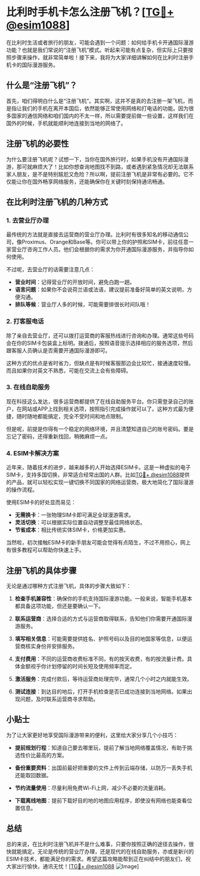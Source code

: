 # 比利时手机卡怎么注册飞机？[[TG💪+ @esim1088](https://t.me/s/esim1088)]

在比利时生活或者旅行的朋友，可能会遇到一个问题：如何给手机卡开通国际漫游功能？也就是我们常说的“注册飞机”模式。听起来可能有点复杂，但实际上只要按照步骤来操作，就非常简单啦！接下来，我将为大家详细讲解如何在比利时注册手机卡的国际漫游服务。

## 什么是“注册飞机”？

首先，咱们得明白什么是“注册飞机”。其实啊，这并不是真的去注册一架飞机，而是指让我们的手机在离开本国后，依然能够正常使用网络和打电话的功能。因为很多国家的通信网络和咱们国内的不太一样，所以需要提前做一些设置，这样我们在国外的时候，手机就能顺利地连接到当地的网络了。

## 注册飞机的必要性

为什么要注册飞机呢？试想一下，当你在国外旅行时，如果手机没有开通国际漫游，那可就麻烦大了！比如你想查询地图找不到路，或者遇到紧急情况却无法联系家人朋友，是不是特别尴尬又危险？所以啊，提前注册飞机是非常有必要的。它不仅能让你在国外畅享网络服务，还能确保你在关键时刻保持通讯畅通。

## 在比利时注册飞机的几种方式

### 1. 去营业厅办理

最传统的方法就是直接去运营商的营业厅办理。比利时有很多知名的移动通信公司，像Proximus、Orange和Base等。你可以带上你的护照和SIM卡，前往任意一家营业厅咨询工作人员。他们会根据你的需求为你开通国际漫游服务，并指导你如何使用。

不过呢，去营业厅的话需要注意几点：

- **营业时间**：记得营业厅的开放时间，避免白跑一趟。
- **语言问题**：如果你不会说荷兰语或法语，建议提前准备好简单的英文说明，方便沟通。
- **排队等候**：营业厅人多的时候，可能需要排很长时间队哦！

### 2. 打客服电话

除了亲自去营业厅，还可以拨打运营商的客服热线进行咨询和办理。通常这些号码会在你的SIM卡包装盒上标明。拨通后，按照语音提示选择相应的服务选项，然后跟客服人员确认是否需要开通国际漫游即可。

这种方式的优点是省时省力，但缺点是有时候客服那边会比较忙，接通速度较慢。而且如果你对英文不熟悉，可能在交流上会有些障碍。

### 3. 在线自助服务

现在科技这么发达，很多运营商都提供了在线自助服务平台。你只需登录自己的账户，在网站或APP上找到相关选项，按照指引完成操作就可以了。这种方式最为便捷，随时随地都能搞定，完全不受时间和地点限制。

但是呢，前提是你得有一个稳定的网络环境，并且清楚知道自己的账号密码。要是忘记了密码，还得重新找回，稍微麻烦一点。

### 4. ESIM卡解决方案

近年来，随着技术的进步，越来越多的人开始选择ESIM卡。这是一种虚拟的电子SIM卡，支持多国切换，非常适合经常出国的人群。比如[TG💪+ @esim1088](https://t.me/s/esim1088)提供的产品，就可以轻松实现一键切换不同国家的网络运营商，极大地简化了国际漫游的操作流程。

使用ESIM卡的好处显而易见：

- **无需换卡**：一张物理SIM卡即可满足全球漫游需求。
- **灵活切换**：可以根据实际位置自动调整至最佳网络状态。
- **节省成本**：相比传统实体SIM卡，价格更加实惠。

当然啦，初次接触ESIM卡的新手朋友可能会觉得有点陌生，不过不用担心，网上有很多教程可以帮助你快速上手。

## 注册飞机的具体步骤

无论是通过哪种方式注册飞机，具体的步骤大致如下：

1. **检查手机兼容性**：确保你的手机支持国际漫游功能。一般来说，智能手机基本都具备这项功能，但还是要确认一下。
   
2. **联系运营商**：选择合适的方式与运营商取得联系，告知他们你需要开通国际漫游服务。

3. **填写相关信息**：可能需要提供姓名、护照号码以及目的地国家等信息，以便运营商核实身份并安排服务。

4. **支付费用**：不同的运营商收费标准不同，有的按天收费，有的按流量计费。具体金额视乎你计划停留的时间长短及使用频率而定。

5. **激活服务**：完成付款后，等待运营商处理完毕，通常几个小时之内就能生效。

6. **测试连接**：到达目的地后，打开手机检查是否已成功连接到当地网络。如果出现问题，及时联系运营商寻求帮助。

## 小贴士

为了让大家更好地享受国际漫游带来的便利，这里给大家分享几个小技巧：

- **提前规划行程**：知道自己要去哪里玩，提前了解当地网络覆盖情况，有助于挑选性价比最高的方案。
  
- **备份重要资料**：出国前最好把重要的文件上传到云端存储，以防万一丢失手机还能取回数据。

- **节约流量使用**：尽量利用免费Wi-Fi上网，减少不必要的流量消耗。

- **下载离线地图**：提前下载好目的地的地图应用程序，即使没有网络也能查看位置信息。

## 总结

总的来说，在比利时注册飞机并不是什么难事，只要你按照正确的途径去操作，很快就能搞定。无论是传统的营业厅办理，还是现代的在线自助服务，亦或是新兴的ESIM卡技术，都能满足你的需求。希望这篇攻略能帮到正在纠结中的朋友们，祝大家出行愉快，通讯无忧！[[TG💪+ @esim1088](https://t.me/s/esim1088) ![Image](https://i.postimg.cc/4NQfJmqS/Snipaste-2025-05-13-00-14-12.png)]